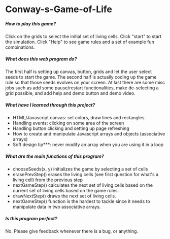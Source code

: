# Conway-s-Game-of-Life
##### How to play this game?

Click on the grids to select the initial set of living cells. Click "start" to start the simulation. Click "Help" to see game rules and a set of example fun combinations.

##### What does this web program do?

The first half is setting up canvas, button, grids and let the user select seeds to start the game. The second half is actually coding up the game rule so that those seeds evolves on your screen. At last there are some misc jobs such as add some pause/restart functionalities, make de-selecting a grid possible, and add help and demo button and demo video.

##### What have I learned through this project?
- HTML/Javascript canvas: set colors, draw lines and rectangles
- Handling events: clicking on some area of the screen
- Handling button clicking and setting up page refreshing
- How to create and manipulate Javascript arrays and objects (associative arrays)
- Soft design tip\*\*\*: never modify an array when you are using it in a loop

##### What are the main functions of this program?
- chooseSeeds(x, y) initializes the game by selecting a set of cells
- erasePrevStep() erases the living cells (see first question for what's a living cell) from the previous step
- nextGameStep() calculates the next set of living cells based on the current set of living cells based on the game rules.
- drawNextStep() draws the next set of living cells.
- nextGameStep() function is the hardest to tackle since it needs to manipulate data in two associative arrays.

##### Is this program perfect?

No. Please give feedback whenever there is a bug, or anything.